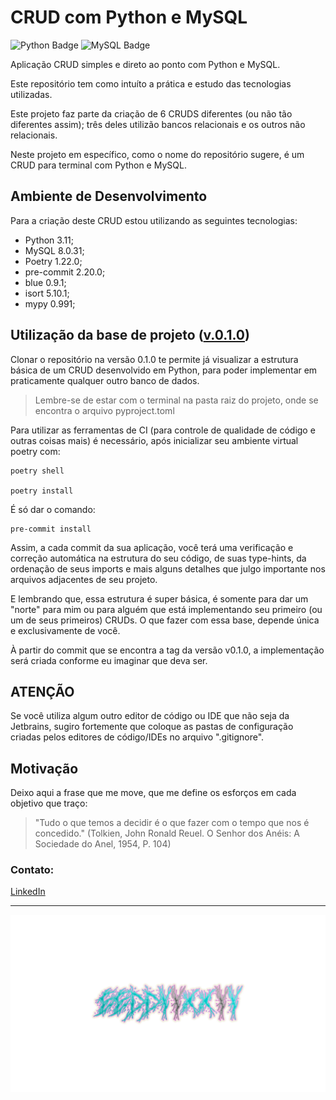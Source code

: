 # CRUD com Python e MySQL

![Python Badge](https://img.shields.io/badge/Python-1076AB?style=for-the-badge&logo=python&logoColor=white)
![MySQL Badge](https://img.shields.io/badge/mysql-3776AB.svg?style=for-the-badge&logo=mysql&logoColor=white)

Aplicação CRUD simples e direto ao ponto com Python e MySQL.

Este repositório tem como intuíto a prática e estudo das tecnologias utilizadas.

Este projeto faz parte da criação de 6 CRUDS diferentes (ou não tão diferentes assim);
três deles utilizão bancos relacionais e os outros não relacionais.

Neste projeto em específico, como o nome do repositório sugere, é um CRUD para terminal
com Python e MySQL.


## Ambiente de Desenvolvimento

Para a criação deste CRUD estou utilizando as seguintes tecnologias:

- Python 3.11;
- MySQL 8.0.31;
- Poetry 1.22.0;
- pre-commit 2.20.0;
- blue 0.9.1;
- isort 5.10.1;
- mypy 0.991;


## Utilização da base de projeto ([v.0.1.0](https://github.com/eddyyxxyy/loja-python-mysql/tree/5a7b20b1f2636168028f058d8447d13dce5f2228))

Clonar o repositório na versão 0.1.0 te permite já visualizar a estrutura básica de
um CRUD desenvolvido em Python, para poder implementar em praticamente qualquer outro
banco de dados.

> Lembre-se de estar com o terminal na pasta raiz do projeto, onde se encontra o arquivo pyproject.toml

Para utilizar as ferramentas de CI (para controle de qualidade de código e outras coisas
mais) é necessário, após inicializar seu ambiente virtual poetry com:

```shell
poetry shell

poetry install
```

É só dar o comando:

```shell
pre-commit install
```

Assim, a cada commit da sua aplicação, você terá uma verificação e correção automática na estrutura do seu código,
de suas type-hints, da ordenação de seus imports e mais alguns detalhes que julgo importante nos arquivos adjacentes de
seu projeto.

E lembrando que, essa estrutura é super básica, é somente para dar um "norte" para mim ou para alguém que está
implementando seu primeiro (ou um de seus primeiros) CRUDs. O que fazer com essa base, depende única e exclusivamente
de você.

À partir do commit que se encontra a tag da versão v0.1.0, a implementação será criada conforme eu imaginar que deva ser.

## ATENÇÃO

Se você utiliza algum outro editor de código ou IDE que não seja da Jetbrains, sugiro fortemente que coloque as pastas
de configuração criadas pelos editores de código/IDEs no arquivo ".gitignore".

## Motivação

Deixo aqui a frase que me move, que me define os esforços em cada objetivo que traço:

> "Tudo o que temos a decidir é o que fazer com o tempo que nos é concedido."
> (Tolkien, John Ronald Reuel. O Senhor dos Anéis: A Sociedade do Anel, 1954, P. 104)

### Contato:

[LinkedIn](https://www.linkedin.com/in/eeddyyxxyy/ "Para contato profissional")

---

![Eddy](logo.png)

